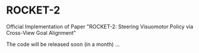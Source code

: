 # ROCKET-2
Official Implementation of Paper "ROCKET-2: Steering Visuomotor Policy via Cross-View Goal Alignment"

The code will be released soon (in a month) ...

